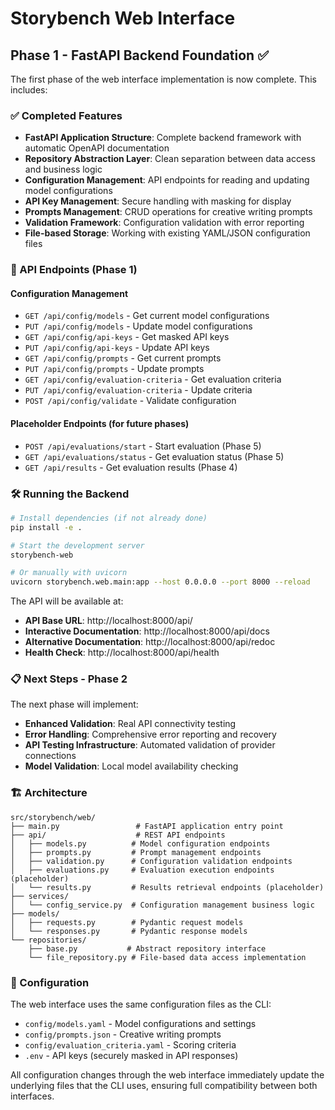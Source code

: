 # Storybench Web Interface

## Phase 1 - FastAPI Backend Foundation ✅

The first phase of the web interface implementation is now complete. This includes:

### ✅ Completed Features

- **FastAPI Application Structure**: Complete backend framework with automatic OpenAPI documentation
- **Repository Abstraction Layer**: Clean separation between data access and business logic
- **Configuration Management**: API endpoints for reading and updating model configurations
- **API Key Management**: Secure handling with masking for display
- **Prompts Management**: CRUD operations for creative writing prompts
- **Validation Framework**: Configuration validation with error reporting
- **File-based Storage**: Working with existing YAML/JSON configuration files

### 🚧 API Endpoints (Phase 1)

#### Configuration Management
- `GET /api/config/models` - Get current model configurations
- `PUT /api/config/models` - Update model configurations  
- `GET /api/config/api-keys` - Get masked API keys
- `PUT /api/config/api-keys` - Update API keys
- `GET /api/config/prompts` - Get current prompts
- `PUT /api/config/prompts` - Update prompts
- `GET /api/config/evaluation-criteria` - Get evaluation criteria
- `PUT /api/config/evaluation-criteria` - Update criteria
- `POST /api/config/validate` - Validate configuration

#### Placeholder Endpoints (for future phases)
- `POST /api/evaluations/start` - Start evaluation (Phase 5)
- `GET /api/evaluations/status` - Get evaluation status (Phase 5)
- `GET /api/results` - Get evaluation results (Phase 4)

### 🛠️ Running the Backend

```bash
# Install dependencies (if not already done)
pip install -e .

# Start the development server
storybench-web

# Or manually with uvicorn
uvicorn storybench.web.main:app --host 0.0.0.0 --port 8000 --reload
```

The API will be available at:
- **API Base URL**: http://localhost:8000/api/
- **Interactive Documentation**: http://localhost:8000/api/docs
- **Alternative Documentation**: http://localhost:8000/api/redoc
- **Health Check**: http://localhost:8000/api/health

### 📋 Next Steps - Phase 2

The next phase will implement:
- **Enhanced Validation**: Real API connectivity testing
- **Error Handling**: Comprehensive error reporting and recovery
- **API Testing Infrastructure**: Automated validation of provider connections
- **Model Validation**: Local model availability checking

### 🏗️ Architecture

```
src/storybench/web/
├── main.py                 # FastAPI application entry point
├── api/                    # REST API endpoints
│   ├── models.py          # Model configuration endpoints
│   ├── prompts.py         # Prompt management endpoints  
│   ├── validation.py      # Configuration validation endpoints
│   ├── evaluations.py     # Evaluation execution endpoints (placeholder)
│   └── results.py         # Results retrieval endpoints (placeholder)
├── services/
│   └── config_service.py  # Configuration management business logic
├── models/
│   ├── requests.py        # Pydantic request models
│   └── responses.py       # Pydantic response models
└── repositories/
    ├── base.py           # Abstract repository interface
    └── file_repository.py # File-based data access implementation
```

### 🔧 Configuration

The web interface uses the same configuration files as the CLI:
- `config/models.yaml` - Model configurations and settings
- `config/prompts.json` - Creative writing prompts  
- `config/evaluation_criteria.yaml` - Scoring criteria
- `.env` - API keys (securely masked in API responses)

All configuration changes through the web interface immediately update the underlying files that the CLI uses, ensuring full compatibility between both interfaces.
